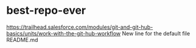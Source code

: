 # best-repo-ever
https://trailhead.salesforce.com/modules/git-and-git-hub-basics/units/work-with-the-git-hub-workflow
New line for the default file README.md